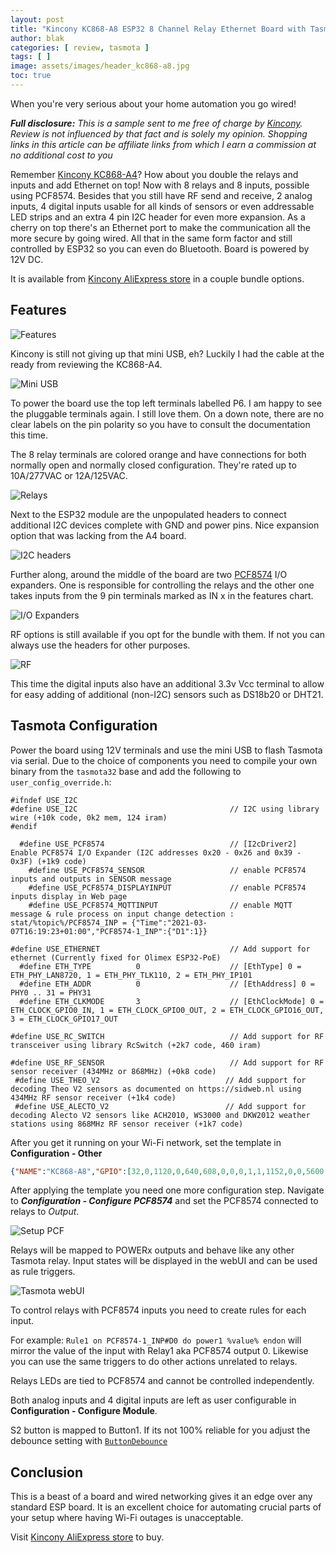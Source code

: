 ```yaml
---
layout: post
title: "Kincony KC868-A8 ESP32 8 Channel Relay Ethernet Board with Tasmota"
author: blak
categories: [ review, tasmota ]
tags: [ ]
image: assets/images/header_kc868-a8.jpg
toc: true
---
```


When you're very serious about your home automation you go wired!

_**Full disclosure:** This is a sample sent to me free of charge by [Kincony](https://www.kincony.com/). Review is not influenced by that fact and is solely my opinion. Shopping links in this article can be affiliate links from which I earn a commission at no additional cost to you_

Remember [Kincony KC868-A4](kincony-KC868-A4)? How about you double the relays and inputs and add Ethernet on top! Now with 8 relays and 8 inputs, possible using PCF8574. Besides that you still have RF send and receive, 2 analog inputs, 4 digital inputs usable for all kinds of sensors or even addressable LED strips and an extra 4 pin I2C header for even more expansion. As a cherry on top there's an Ethernet port to make the communication all the more secure by going wired. All that in the same form factor and still controlled by ESP32 so you can even do Bluetooth. Board is powered by 12V DC.

It is available from [Kincony AliExpress store](https://www.aliexpress.com/item/1005003318747252.html) in a couple bundle options.

## Features

![Features](/assets/images/kc868-a8/features.jpg)

Kincony is still not giving up that mini USB, eh? Luckily I had the cable at the ready from reviewing the KC868-A4.

![Mini USB](/assets/images/kc868-a8/miniusb.jpg)

To power the board use the top left terminals labelled P6. I am happy to see the pluggable terminals again. I still love them. On a down note, there are no clear labels on the pin polarity so you have to consult the documentation this time. 

The 8 relay terminals are colored orange and have connections for both normally open and normally closed configuration. They're rated up to 10A/277VAC or 12A/125VAC.

![Relays](/assets/images/kc868-a8/relays.jpg)

Next to the ESP32 module are the unpopulated headers to connect additional I2C devices complete with GND and power pins. Nice expansion option that was lacking from the A4 board.

![I2C headers](/assets/images/kc868-a8/i2c.jpg)

Further along, around the middle of the board are two [PCF8574](https://www.ti.com/lit/gpn/pcf8574) I/O expanders. One is responsible for controlling the relays and the other one takes inputs from the 9 pin terminals marked as IN x in the features chart. 

![I/O Expanders](/assets/images/kc868-a8/expander.jpg)

RF options is still available if you opt for the bundle with them. If not you can always use the headers for other purposes.

![RF](/assets/images/kc868-a8/rf.jpg)

This time the digital inputs also have an additional 3.3v Vcc terminal to allow for easy adding of additional (non-I2C) sensors such as DS18b20 or DHT21.

## Tasmota Configuration

Power the board using 12V terminals and use the mini USB to flash Tasmota via serial. Due to the choice of components you need to compile your own binary from the `tasmota32` base and add the following to `user_config_override.h`:

```arduino
#ifndef USE_I2C
#define USE_I2C                                  // I2C using library wire (+10k code, 0k2 mem, 124 iram)
#endif

  #define USE_PCF8574                            // [I2cDriver2] Enable PCF8574 I/O Expander (I2C addresses 0x20 - 0x26 and 0x39 - 0x3F) (+1k9 code)
    #define USE_PCF8574_SENSOR                   // enable PCF8574 inputs and outputs in SENSOR message
    #define USE_PCF8574_DISPLAYINPUT             // enable PCF8574 inputs display in Web page
    #define USE_PCF8574_MQTTINPUT                // enable MQTT message & rule process on input change detection : stat/%topic%/PCF8574_INP = {"Time":"2021-03-07T16:19:23+01:00","PCF8574-1_INP":{"D1":1}}

#define USE_ETHERNET                             // Add support for ethernet (Currently fixed for Olimex ESP32-PoE)
  #define ETH_TYPE          0                    // [EthType] 0 = ETH_PHY_LAN8720, 1 = ETH_PHY_TLK110, 2 = ETH_PHY_IP101
  #define ETH_ADDR          0                    // [EthAddress] 0 = PHY0 .. 31 = PHY31
  #define ETH_CLKMODE       3                    // [EthClockMode] 0 = ETH_CLOCK_GPIO0_IN, 1 = ETH_CLOCK_GPIO0_OUT, 2 = ETH_CLOCK_GPIO16_OUT, 3 = ETH_CLOCK_GPIO17_OUT

#define USE_RC_SWITCH                            // Add support for RF transceiver using library RcSwitch (+2k7 code, 460 iram)

#define USE_RF_SENSOR                            // Add support for RF sensor receiver (434MHz or 868MHz) (+0k8 code)
 #define USE_THEO_V2                            // Add support for decoding Theo V2 sensors as documented on https://sidweb.nl using 434MHz RF sensor receiver (+1k4 code)
 #define USE_ALECTO_V2                          // Add support for decoding Alecto V2 sensors like ACH2010, WS3000 and DKW2012 weather stations using 868MHz RF sensor receiver (+1k7 code)
```

After you get it running on your Wi-Fi network, set the template in **Configuration - Other**

```json
{"NAME":"KC868-A8","GPIO":[32,0,1120,0,640,608,0,0,0,1,1,1152,0,0,5600,0,0,0,0,5568,0,0,0,0,0,0,0,0,1,1,0,0,1,0,0,1],"FLAG":0,"BASE":1,"CMND":"EthClockMode 3 | EthAddress 0 | EthType 0 | I2CDriver2 1"}
```

After applying the template you need one more configuration step. Navigate to _**Configuration - Configure PCF8574**_ and set the PCF8574 connected to relays to _Output_. 

![Setup PCF](/assets/images/kc868-a8/setup.jpg)

Relays will be mapped to POWERx outputs and behave like any other Tasmota relay. Input states will be displayed in the webUI and can be used as rule triggers. 

![Tasmota webUI](/assets/images/kc868-a8/webui.jpg)

To control relays with PCF8574 inputs you need to create rules for each input. 

For example: `Rule1 on PCF8574-1_INP#D0 do power1 %value% endon` will mirror the value of the input with Relay1 aka PCF8574 output 0. Likewise you can use the same triggers to do other actions unrelated to relays.

Relays LEDs are tied to PCF8574 and cannot be controlled independently.

Both analog inputs and 4 digital inputs are left as user configurable in **Configuration - Configure Module**.

S2 button is mapped to Button1. If its not 100% reliable for you adjust the debounce setting with [`ButtonDebounce`](https://tasmota.github.io/docs/Commands/#buttondebounce)

## Conclusion

This is a beast of a board and wired networking gives it an edge over any standard ESP board. It is an excellent choice for automating crucial parts of your setup where having Wi-Fi outages is unacceptable. 

Visit [Kincony AliExpress store](https://www.aliexpress.com/item/1005003318747252.html) to buy.
